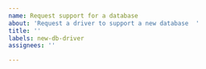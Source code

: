 ```yaml
---
name: Request support for a database
about: 'Request a driver to support a new database  '
title: ''
labels: new-db-driver
assignees: ''

---
```



